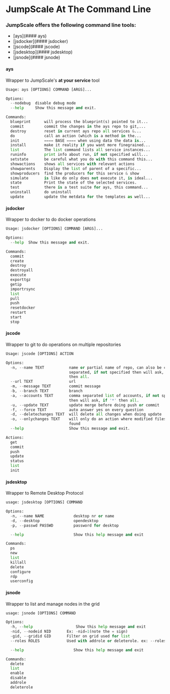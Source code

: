 # JumpScale At The Command Line

### JumpScale offers the following command line tools:
 * [ays](#### ays)
 * [jsdocker](#### jsdocker)
 * [jscode](#### jscode)
 * [jsdesktop](#### jsdesktop)
 * [jsnode](#### jsnode)


#### ays
Wrapper to JumpScale's **at your service** tool

```python
Usage: ays [OPTIONS] COMMAND [ARGS]...

Options:
  --nodebug  disable debug mode
  --help     Show this message and exit.

Commands:
  blueprint      will process the blueprint(s) pointed to it...
  commit         commit the changes in the ays repo to git,...
  destroy        reset in current ays repo all services &...
  do             call an action (which is a method in the...
  init           ==== BASE ==== when using data the data is...
  install        make it reality if you want more finegrained...
  list           The list command lists all service instances...
  runinfo        print info about run, if not specified will...
  setstate       be careful what you do with this command this...
  showactions    shows all services with relevant actions
  showparents    Display the list of parent of a specific...
  showproducers  find the producers for this service & show
  simulate       is like do only does not execute it, is ideal...
  state          Print the state of the selected services.
  test           there is a test suite for ays, this command...
  uninstall      do uninstall
  update         update the metdata for the templates as well...
```

#### jsdocker
Wrapper to docker to do docker operations

```python
Usage: jsdocker [OPTIONS] COMMAND [ARGS]...

Options:
  --help  Show this message and exit.

Commands:
  commit
  create
  destroy
  destroyall
  execute
  exporttgz
  getip
  importrsync
  list
  pull
  push
  resetdocker
  restart
  start
  stop
```

#### jscode
Wrapper to git to do operations on multiple repositories

```python
Usage: jscode [OPTIONS] ACTION

Options:
  -n, --name TEXT           name or partial name of repo, can also be comma
                            separated, if not specified then will ask, if '*'
                            then all.
  --url TEXT                url
  -m, --message TEXT        commit message
  -b, --branch TEXT         branch
  -a, --accounts TEXT       comma separated list of accounts, if not specified
                            then will ask, if '*' then all.
  -u, --update TEXT         update merge before doing push or commit
  -f, --force TEXT          auto answer yes on every question
  -d, --deletechanges TEXT  will delete all changes when doing update
  -o, --onlychanges TEXT    will only do an action where modified files are
                            found
  --help                    Show this message and exit.

Actions:
  get
  commit
  push
  update
  status
  list
  init
  ```

#### jsdesktop
Wrapper to Remote Desktop Protocol

```python
usage: jsdesktop [OPTIONS] COMMAND

Options:
  -n, --name NAME             desktop nr or name
  -d, --desktop               opendesktop
  -p, --passwd PASSWD         password for desktop

  --help                      Show this help message and exit

Commands:
  ps
  new
  list
  killall
  delete
  configure
  rdp
  userconfig
```

#### jsnode
Wrapper to list and manage nodes in the grid

```python
usage: jsnode [OPTIONS] COMMAND

Options:
  -h, --help                   Show this help message and exit
  -nid, --nodeid NID       Ex: -nid=1(note the = sign)
  -gid, --gridid GID       Filter on grid used for list
  --roles ROLES            Used with addrole or deleterole. ex: --roles=node,computenode.kvm(note the = sign). List is comma seperated

  --help                      Show this help message and exit

Commands:
  delete
  list
  enable
  disable
  addrole
  deleterole
```
